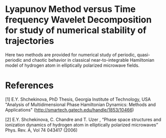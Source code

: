 # Lyapunov Method versus Time frequency Wavelet Decomposition for study of numerical stability of trajectories

Here two methods are provided for numerical study of periodic, quasi-periodic and chaotic behavior in
classical near-to-integrable Hamiltonian model of hydrogen atom in elliptically polarized  microwave fields.  

# References

[1] E.Y. Shchekinova, PhD Thesis, Georgia Institute of Technology, USA "Analysis of Multidimensional Phase Hamiltonian Dynamics: Methods and
Applications" (http://smartech.gatech.edu/handle/1853/10466)

[2] E.Y. Shchekinova, C. Chandre and T. Uzer , “Phase space structures and ionization dynamics of 
hydrogen atom in elliptically polarized microwaves” Phys. Rev. A, Vol 74 043417 (2006)
